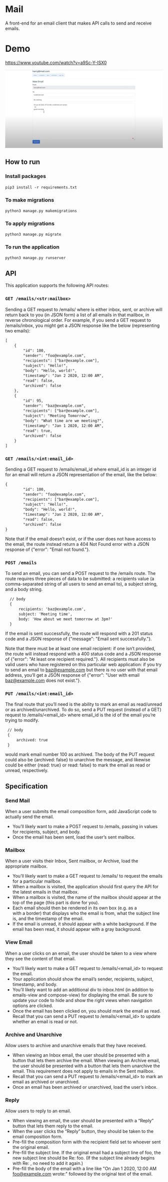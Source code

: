 # Mail
A front-end for an email client that makes API calls to send and receive emails.

# Demo
https://www.youtube.com/watch?v=a9Sc-Y-ISX0

![Demo image](./demo.png)

## How to run
### Install packages
``` 
pip3 install -r requirements.txt
```
### To make migrations
```
python3 manage.py makemigrations
```
### To apply migrations
```
python3 manage.py migrate
```

### To run the application
```
python3 manage.py runserver
```


## API
This application supports the following API routes:

### `GET /emails/<str:mailbox>`
Sending a GET request to /emails/<mailbox> where <mailbox> is either inbox, sent, or archive will return back to you (in JSON form) a list of all emails in that mailbox, in reverse chronological order. For example, if you send a GET request to /emails/inbox, you might get a JSON response like the below (representing two emails):
  ```
  [
      {
          "id": 100,
          "sender": "foo@example.com",
          "recipients": ["bar@example.com"],
          "subject": "Hello!",
          "body": "Hello, world!",
          "timestamp": "Jan 2 2020, 12:00 AM",
          "read": false,
          "archived": false
      },
      {
          "id": 95,
          "sender": "baz@example.com",
          "recipients": ["bar@example.com"],
          "subject": "Meeting Tomorrow",
          "body": "What time are we meeting?",
          "timestamp": "Jan 1 2020, 12:00 AM",
          "read": true,
          "archived": false
      }
  ]
  ```
### `GET /emails/<int:email_id>`
Sending a GET request to /emails/email_id where email_id is an integer id for an email will return a JSON representation of the email, like the below:
```
{
        "id": 100,
        "sender": "foo@example.com",
        "recipients": ["bar@example.com"],
        "subject": "Hello!",
        "body": "Hello, world!",
        "timestamp": "Jan 2 2020, 12:00 AM",
        "read": false,
        "archived": false
}
```

Note that if the email doesn’t exist, or if the user does not have access to the email, the route instead return a 404 Not Found error with a JSON response of {"error": "Email not found."}.

### `POST /emails`
To send an email, you can send a POST request to the /emails route. The route requires three pieces of data to be submitted: a recipients value (a comma-separated string of all users to send an email to), a subject string, and a body string.

```
  // body
  {
      recipients: 'baz@example.com',
      subject: 'Meeting time',
      body: 'How about we meet tomorrow at 3pm?'
  }
```

If the email is sent successfully, the route will respond with a 201 status code and a JSON response of {"message": "Email sent successfully."}.

Note that there must be at least one email recipient: if one isn’t provided, the route will instead respond with a 400 status code and a JSON response of {"error": "At least one recipient required."}. All recipients must also be valid users who have registered on this particular web application: if you try to send an email to baz@example.com but there is no user with that email address, you’ll get a JSON response of {"error": "User with email baz@example.com does not exist."}.

### `PUT /emails/<int:email_id>`
The final route that you’ll need is the ability to mark an email as read/unread or as archived/unarchived. To do so, send a PUT request (instead of a GET) request to /emails/<email_id> where email_id is the id of the email you’re trying to modify.

 ```
  // body 
  {
      archived: true
  }
 ```

would mark email number 100 as archived. The body of the PUT request could also be {archived: false} to unarchive the message, and likewise could be either {read: true} or read: false} to mark the email as read or unread, respectively.

## Specification
  
### Send Mail
  When a user submits the email composition form, add JavaScript code to actually send the email.
- You’ll likely want to make a POST request to /emails, passing in values for recipients, subject, and body.
- Once the email has been sent, load the user’s sent mailbox.
### Mailbox
  When a user visits their Inbox, Sent mailbox, or Archive, load the appropriate mailbox.
- You’ll likely want to make a GET request to /emails/<mailbox> to request the emails for a particular mailbox.
- When a mailbox is visited, the application should first query the API for the latest emails in that mailbox.
- When a mailbox is visited, the name of the mailbox should appear at the top of the page (this part is done for you).
- Each email should then be rendered in its own box (e.g. as a <div> with a border) that displays who the email is from, what the subject line is, and the timestamp of the email.
- If the email is unread, it should appear with a white background. If the email has been read, it should appear with a gray background.

### View Email
  When a user clicks on an email, the user should be taken to a view where they see the content of that email.
- You’ll likely want to make a GET request to /emails/<email_id> to request the email.
- Your application should show the email’s sender, recipients, subject, timestamp, and body.
- You’ll likely want to add an additional div to inbox.html (in addition to emails-view and compose-view) for displaying the email. Be sure to update your code to hide and show the right views when navigation options are clicked.
- Once the email has been clicked on, you should mark the email as read. Recall that you can send a PUT request to /emails/<email_id> to update whether an email is read or not.

 ### Archive and Unarchive
  Allow users to archive and unarchive emails that they have received.
- When viewing an Inbox email, the user should be presented with a button that lets them archive the email. When viewing an Archive email, the user should be presented with a button that lets them unarchive the email. This requirement does not apply to emails in the Sent mailbox.
- Recall that you can send a PUT request to /emails/<email_id> to mark an email as archived or unarchived.
- Once an email has been archived or unarchived, load the user’s inbox.

### Reply 
  Allow users to reply to an email.
- When viewing an email, the user should be presented with a “Reply” button that lets them reply to the email.
- When the user clicks the “Reply” button, they should be taken to the email composition form.
- Pre-fill the composition form with the recipient field set to whoever sent the original email.
- Pre-fill the subject line. If the original email had a subject line of foo, the new subject line should be Re: foo. (If the subject line already begins with Re: , no need to add it again.)
- Pre-fill the body of the email with a line like "On Jan 1 2020, 12:00 AM foo@example.com wrote:" followed by the original text of the email.
